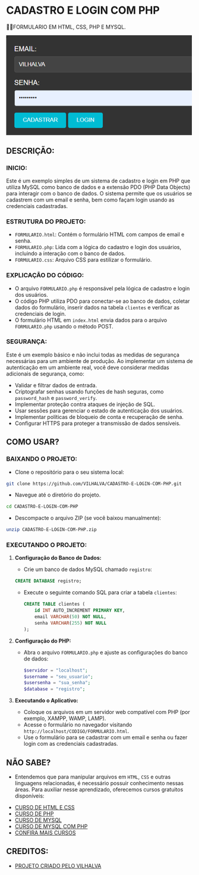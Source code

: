 # CADASTRO E LOGIN COM PHP
👨‍🏫FORMULARIO EM HTML, CSS, PHP E MYSQL.

<img src="FOTO.png" align="center" width="500"> <br>

## DESCRIÇÃO:
### INICIO:
Este é um exemplo simples de um sistema de cadastro e login em PHP que utiliza MySQL como banco de dados e a extensão PDO (PHP Data Objects) para interagir com o banco de dados. O sistema permite que os usuários se cadastrem com um email e senha, bem como façam login usando as credenciais cadastradas.

### ESTRUTURA DO PROJETO:
- `FORMULARIO.html`: Contém o formulário HTML com campos de email e senha.
- `FORMULARIO.php`: Lida com a lógica do cadastro e login dos usuários, incluindo a interação com o banco de dados.
- `FORMULARIO.css`: Arquivo CSS para estilizar o formulário.

### EXPLICAÇÃO DO CÓDIGO:
- O arquivo `FORMULARIO.php` é responsável pela lógica de cadastro e login dos usuários.
- O código PHP utiliza PDO para conectar-se ao banco de dados, coletar dados do formulário, inserir dados na tabela `clientes` e verificar as credenciais de login.
- O formulário HTML em `index.html` envia dados para o arquivo `FORMULARIO.php` usando o método POST.

### SEGURANÇA:
Este é um exemplo básico e não inclui todas as medidas de segurança necessárias para um ambiente de produção. Ao implementar um sistema de autenticação em um ambiente real, você deve considerar medidas adicionais de segurança, como:

- Validar e filtrar dados de entrada.
- Criptografar senhas usando funções de hash seguras, como `password_hash` e `password_verify`.
- Implementar proteção contra ataques de injeção de SQL.
- Usar sessões para gerenciar o estado de autenticação dos usuários.
- Implementar políticas de bloqueio de conta e recuperação de senha.
- Configurar HTTPS para proteger a transmissão de dados sensíveis.

## COMO USAR?
### BAIXANDO O PROJETO:
* Clone o repositório para o seu sistema local:

```bash
git clone https://github.com/VILHALVA/CADASTRO-E-LOGIN-COM-PHP.git
```

* Navegue até o diretório do projeto.

```bash
cd CADASTRO-E-LOGIN-COM-PHP
```

* Descompacte o arquivo ZIP (se você baixou manualmente):

```bash
unzip CADASTRO-E-LOGIN-COM-PHP.zip
```

### EXECUTANDO O PROJETO:
1. **Configuração do Banco de Dados:**

   - Crie um banco de dados MySQL chamado `registro`:
   ```sql
   CREATE DATABASE registro;
   ```
   - Execute o seguinte comando SQL para criar a tabela `clientes`:

     ```sql
     CREATE TABLE clientes (
         id INT AUTO_INCREMENT PRIMARY KEY,
         email VARCHAR(50) NOT NULL,
         senha VARCHAR(255) NOT NULL
     );
     ```

2. **Configuração do PHP:**

   - Abra o arquivo `FORMULARIO.php` e ajuste as configurações do banco de dados:

     ```php
     $servidor = "localhost";
     $username = "seu_usuario";
     $usersenha = "sua_senha";
     $database = "registro";
     ```

3. **Executando o Aplicativo:**

   - Coloque os arquivos em um servidor web compatível com PHP (por exemplo, XAMPP, WAMP, LAMP).
   - Acesse o formulário no navegador visitando `http://localhost/CODIGO/FORMULARIO.html`.
   - Use o formulário para se cadastrar com um email e senha ou fazer login com as credenciais cadastradas.

## NÃO SABE?
- Entendemos que para manipular arquivos em `HTML`, `CSS` e outras linguagens relacionadas, é necessário possuir conhecimento nessas áreas. Para auxiliar nesse aprendizado, oferecemos cursos gratuitos disponíveis:
* [CURSO DE HTML E CSS](https://github.com/VILHALVA/CURSO-DE-HTML-E-CSS)
* [CURSO DE PHP](https://github.com/VILHALVA/CURSO-DE-PHP)
* [CURSO DE MYSQL](https://github.com/VILHALVA/CURSO-DE-MYSQL)
* [CURSO DE MYSQL COM PHP](https://github.com/VILHALVA/CURSO-DE-MYSQL-COM-PHP)
* [CONFIRA MAIS CURSOS](https://github.com/VILHALVA?tab=repositories&q=+topic:CURSO)

## CREDITOS:
- [PROJETO CRIADO PELO VILHALVA](https://github.com/VILHALVA)




